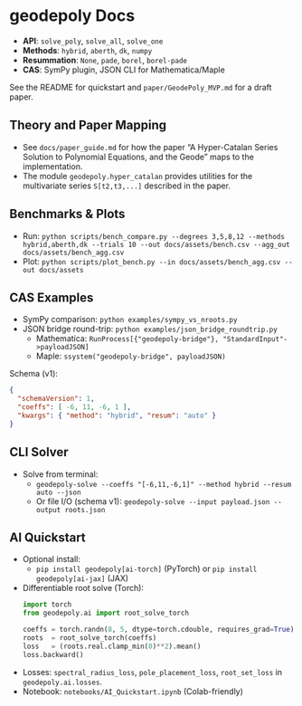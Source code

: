 # geodepoly Docs

- **API**: `solve_poly`, `solve_all`, `solve_one`
- **Methods**: `hybrid`, `aberth`, `dk`, `numpy`
- **Resummation**: `None`, `pade`, `borel`, `borel-pade`
- **CAS**: SymPy plugin, JSON CLI for Mathematica/Maple

See the README for quickstart and `paper/GeodePoly_MVP.md` for a draft paper.

## Theory and Paper Mapping

- See `docs/paper_guide.md` for how the paper “A Hyper-Catalan Series Solution to Polynomial Equations, and the Geode” maps to the implementation.
- The module `geodepoly.hyper_catalan` provides utilities for the multivariate series `S[t2,t3,...]` described in the paper.

## Benchmarks & Plots

- Run: `python scripts/bench_compare.py --degrees 3,5,8,12 --methods hybrid,aberth,dk --trials 10 --out docs/assets/bench.csv --agg_out docs/assets/bench_agg.csv`
- Plot: `python scripts/plot_bench.py --in docs/assets/bench_agg.csv --out docs/assets`

## CAS Examples

- SymPy comparison: `python examples/sympy_vs_nroots.py`
- JSON bridge round-trip: `python examples/json_bridge_roundtrip.py`
  - Mathematica: `RunProcess[{"geodepoly-bridge"}, "StandardInput"->payloadJSON]`
  - Maple: `ssystem("geodepoly-bridge", payloadJSON)`

Schema (v1):

```json
{
  "schemaVersion": 1,
  "coeffs": [ -6, 11, -6, 1 ],
  "kwargs": { "method": "hybrid", "resum": "auto" }
}
```

## CLI Solver

- Solve from terminal:
  - `geodepoly-solve --coeffs "[-6,11,-6,1]" --method hybrid --resum auto --json`
  - Or file I/O (schema v1): `geodepoly-solve --input payload.json --output roots.json`

## AI Quickstart

- Optional install:
  - `pip install geodepoly[ai-torch]` (PyTorch) or `pip install geodepoly[ai-jax]` (JAX)
- Differentiable root solve (Torch):
  ```python
  import torch
  from geodepoly.ai import root_solve_torch

  coeffs = torch.randn(8, 5, dtype=torch.cdouble, requires_grad=True)
  roots  = root_solve_torch(coeffs)
  loss   = (roots.real.clamp_min(0)**2).mean()
  loss.backward()
  ```
- Losses: `spectral_radius_loss`, `pole_placement_loss`, `root_set_loss` in `geodepoly.ai.losses`.
 - Notebook: `notebooks/AI_Quickstart.ipynb` (Colab-friendly)
